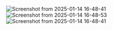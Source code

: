 ![Screenshot from 2025-01-14 16-48-41](https://github.com/user-attachments/assets/6a39097e-dbf5-4aa6-ab29-d19d2f867197)![Screenshot from 2025-01-14 16-48-53](https://github.com/user-attachments/assets/5cdfdd01-ff46-4ddb-a8f5-fb2811f6323b)
![Screenshot from 2025-01-14 16-48-41](https://github.com/user-attachments/assets/745c0930-215b-412d-b7cc-429d1348bb06)
